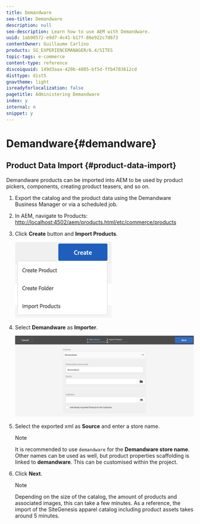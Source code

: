 ```yaml
---
title: Demandware
seo-title: Demandware
description: null
seo-description: Learn how to use AEM with Demandware.
uuid: 1ab90572-e9d7-4c41-b17f-86e922c7d673
contentOwner: Guillaume Carlino
products: SG_EXPERIENCEMANAGER/6.4/SITES
topic-tags: e-commerce
content-type: reference
discoiquuid: 149d3aaa-420b-4885-bf5d-ffb4783612cd
disttype: dist5
gnavtheme: light
isreadyforlocalization: false
pagetitle: Administering Demandware
index: y
internal: n
snippet: y
---
```


# Demandware{#demandware}

## Product Data Import {#product-data-import}

Demandware products can be imported into AEM to be used by product pickers, components, creating product teasers, and so on.

1. Export the catalog and the product data using the Demandware Business Manager or via a scheduled job.
1. In AEM, navigate to Products: [http://localhost:4502/aem/products.html/etc/commerce/products](http://localhost:4502/aem/products.html/etc/commerce/products)
1. Click **Create** button and **Import Products**.

   ![](assets/chlimage_1-66.png)

1. Select **Demandware** as **Importer**.

   ![](assets/chlimage_1-67.png)

1. Select the exported xml as **Source** and enter a store name.

   >[!NOTE]
   >
   >It is recommended to use `demandware` for the **Demandware store name**. Other names can be used as well, but product properties scaffolding is linked to **demandware**. This can be customised within the project.

1. Click **Next**.

   >[!NOTE]
   >
   >Depending on the size of the catalog, the amount of products and associated images, this can take a few minutes. As a reference, the import of the SiteGenesis apparel catalog including product assets takes around 5 minutes.


